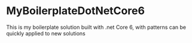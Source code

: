 # MyBoilerplateDotNetCore6
This is my boilerplate solution built with .net Core 6, with patterns can be quickly applied to new solutions
